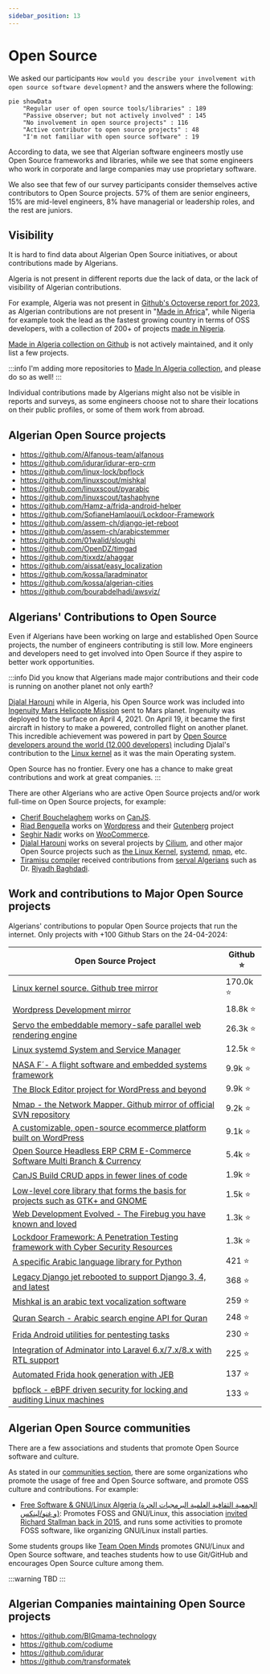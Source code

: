 ```yaml
---
sidebar_position: 13
---
```


# Open Source

We asked our participants `How would you describe your involvement with open source software development?` and the answers where the following:

```mermaid
pie showData
    "Regular user of open source tools/libraries" : 189
    "Passive observer; but not actively involved" : 145
    "No involvement in open source projects" : 116
    "Active contributor to open source projects" : 48
    "I'm not familiar with open source software" : 19
```

According to data, we see that Algerian software engineers mostly use Open Source frameworks and libraries, while we see that some engineers who work in corporate and large companies may use proprietary software.

We also see that few of our survey participants consider themselves active contributors to Open Source projects. 57% of them are senior engineers, 15% are mid-level engineers, 8% have managerial or leadership roles, and the rest are juniors.

## Visibility

It is hard to find data about Algerian Open Source initiatives, or about contributions made by Algerians.

Algeria is not present in different reports due the lack of data, or the lack of visibility of Algerian contributions.

For example, Algeria was not present in [Github's Octoverse report for 2023](https://github.blog/2023-11-08-the-state-of-open-source-and-ai/#fastest-growing-developer-communities-in-africa), as Algerian contributions are not present in "[Made in Africa](https://github.com/collections/made-in-africa)", while Nigeria for example took the lead as the fastest growing country in terms of OSS developers, with a collection of 200+ of projects [made in Nigeria](https://github.com/acekyd/made-in-nigeria).

[Made in Algeria collection on Github](https://github.com/collections/made-in-algeria) is not actively maintained, and it only list a few projects.

:::info
I'm adding more repositories to [Made In Algeria collection](https://github.com/github/explore/pull/4285), and please do so as well!
:::

Individual contributions made by Algerians might also not be visible in reports and surveys, as some engineers choose not to share their locations on their public profiles, or some of them work from abroad.

## Algerian Open Source projects

- https://github.com/Alfanous-team/alfanous
- https://github.com/idurar/idurar-erp-crm
- https://github.com/linux-lock/bpflock
- https://github.com/linuxscout/mishkal
- https://github.com/linuxscout/pyarabic
- https://github.com/linuxscout/tashaphyne
- https://github.com/Hamz-a/frida-android-helper
- https://github.com/SofianeHamlaoui/Lockdoor-Framework
- https://github.com/assem-ch/django-jet-reboot
- https://github.com/assem-ch/arabicstemmer
- https://github.com/01walid/sloughi
- https://github.com/OpenDZ/timgad
- https://github.com/tixxdz/ahaggar
- https://github.com/aissat/easy_localization
- https://github.com/kossa/laradminator
- https://github.com/kossa/algerian-cities
- https://github.com/bourabdelhadi/awsviz/

## Algerians' Contributions to Open Source

Even if Algerians have been working on large and established Open Source projects, the number of engineers
contributing is still low. More engineers and developers need to get involved into Open Source if they aspire to
better work opportunities.

:::info
Did you know that Algerians made major contributions and their code is running on another planet not only earth?

[Djalal Harouni](https://github.com/tixxdz) while in Algeria, his Open Source work was included into [Ingenuity Mars Helicopte Mission](https://www.jpl.nasa.gov/missions/ingenuity)
sent to Mars planet. Ingenuity was deployed to the surface on April 4, 2021. On April 19, it became the first aircraft in history to make a powered, controlled flight on another
planet.
This incredible achievement was powered in part by [Open Source developers around the world (12,000 developers)](https://github.blog/2021-04-19-open-source-goes-to-mars/)
including Djalal's contribution to the [Linux kernel](https://github.com/torvalds/linux) as it was the main Operating system.

Open Source has no frontier. Every one has a chance to make great contributions and work at great companies.
:::

There are other Algerians who are active Open Source projects and/or work full-time on Open Source projects, for example:

- [Cherif Bouchelaghem](https://github.com/cherifGsoul) works on [CanJS](https://github.com/canjs).
- [Riad Benguella](https://github.com/youknowriad) works on [Wordpress](https://github.com/wordpress) and their [Gutenberg](https://github.com/WordPress/gutenberg) project
- [Seghir Nadir](https://github.com/senadir) works on  [WooCommerce](https://github.com/woocommerce/woocommerce).
- [Djalal Harouni](https://github.com/tixxdz) works on several projects by [Cilium](https://github.com/cilium), and other major Open Source projects such as [the Linux Kernel](https://github.com/torvalds/linux), [systemd](https://github.com/systemd/systemd), [nmap](https://nmap.org/), etc.
- [Tiramisu compiler](https://github.com/Tiramisu-Compiler/tiramisu) received contributions from [serval Algerians](https://github.com/Tiramisu-Compiler/tiramisu/blob/master/CONTRIBUTORS) such as Dr. [Riyadh Baghdadi](https://github.com/rbaghdadi).

## Work and contributions to Major Open Source projects

Algerians' contributions to popular Open Source projects that run the internet. Only projects with +100 Github Stars on the 24-04-2024:

| Open Source Project                                                                                                                        | Github   ⭐ |
| ------------------------------------------------------------------------------------------------------------------------------------------ | ---------- |
| [Linux kernel source. Github tree mirror](https://github.com/torvalds/linux)                                                               | 170.0k   ⭐ |
| [Wordpress Development mirror](https://github.com/WordPress/WordPress)                                                                     | 18.8k   ⭐  |
| [Servo  the embeddable memory-safe parallel web rendering engine](https://github.com/servo/servo)                                          | 26.3k   ⭐  |
| [Linux systemd System and Service Manager](https://github.com/systemd/systemd)                                                             | 12.5k   ⭐  |
| [NASA F´- A flight software and embedded systems framework](https://github.com/nasa/fprime)                                                | 9.9k   ⭐   |
| [The Block Editor project for WordPress and beyond](https://github.com/WordPress/gutenberg)                                                | 9.9k   ⭐   |
| [Nmap - the Network Mapper. Github mirror of official SVN repository](https://github.com/nmap/nmap)                                        | 9.2k   ⭐   |
| [A customizable, open-source ecommerce platform built on WordPress](https://github.com/woocommerce/woocommerce)                            | 9.1k   ⭐   |
| [Open Source Headless ERP CRM E-Commerce Software Multi Branch & Currency](https://github.com/idurar/idurar-erp-crm)                       | 5.4k   ⭐   |
| [CanJS Build CRUD apps in fewer lines of code](https://github.com/canjs/canjs)                                                             | 1.9k   ⭐   |
| [Low-level core library that forms the basis for projects such as GTK+ and GNOME](https://github.com/GNOME/glib)                           | 1.5k   ⭐   |
| [Web Development Evolved - The Firebug you have known and loved](https://github.com/firebug/firebug)                                       | 1.3k   ⭐   |
| [Lockdoor Framework: A Penetration Testing framework with Cyber Security Resources](https://github.com/SofianeHamlaoui/Lockdoor-Framework) | 1.3k   ⭐   |
| [A specific Arabic language library for Python](https://github.com/linuxscout/pyarabic)                                                    | 421   ⭐    |
| [Legacy Django jet rebooted to support Django 3, 4, and latest](https://github.com/assem-ch/django-jet-reboot)                             | 368   ⭐    |
| [Mishkal is an arabic text vocalization software](https://github.com/linuxscout/mishkal)                                                   | 259   ⭐    |
| [Quran Search - Arabic search engine API for Quran](https://github.com/Alfanous-team/alfanous)                                             | 248   ⭐    |
| [Frida Android utilities for pentesting tasks](https://github.com/Hamz-a/frida-android-helper)                                             | 230   ⭐    |
| [Integration of Adminator into Laravel 6.x/7.x/8.x with RTL support](https://github.com/kossa/laradminator)                                | 225   ⭐    |
| [Automated Frida hook generation with JEB ](https://github.com/Hamz-a/jeb2frida)                                                           | 137   ⭐    |
| [bpflock - eBPF driven security for locking and auditing Linux machines](https://github.com/linux-lock/bpflock)                            | 133   ⭐    |


## Algerian Open Source communities

There are a few associations and students that promote Open Source software and culture.

As stated in our [communities section](/docs/insights/communities.md), there are some organizations who promote the usage of free and Open Source software, and promote OSS culture and contributions. For example:

- [Free Software & GNU/Linux Algeria (الجمعية الثقافية العلمية البرمجيات الحرة و غنو/لينكس)](https://www.facebook.com/fsgla): Promotes FOSS and GNU/Linux, this association [invited Richard Stallman back in 2015](https://www.fsf.org/events/rms-20150205-djelfa), and runs some activities to promote FOSS software, like organizing GNU/Linux install parties.

Some students groups like [Team Open Minds](https://github.com/open-minds/) promotes GNU/Linux and Open Source software, and teaches students how to use Git/GitHub and encourages Open Source culture among them.

:::warning
TBD
:::


## Algerian Companies maintaining Open Source projects

- https://github.com/BIGmama-technology
- https://github.com/codiume
- https://github.com/idurar
- https://github.com/transformatek
